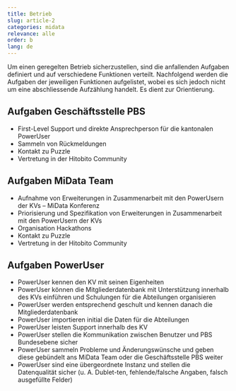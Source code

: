 ```yaml
---
title: Betrieb
slug: article-2
categories: midata
relevance: alle
order: b
lang: de
---
```


Um einen geregelten Betrieb sicherzustellen, sind die anfallenden Aufgaben definiert und auf verschiedene Funktionen verteilt. Nachfolgend werden die Aufgaben der jeweiligen Funktionen aufgelistet, wobei es sich jedoch nicht um eine abschliessende Aufzählung handelt. Es dient zur Orientierung. 

## Aufgaben Geschäftsstelle PBS

* First-Level Support und direkte Ansprechperson für die kantonalen PowerUser 
*	Sammeln von Rückmeldungen 
*	Kontakt zu Puzzle 
*	Vertretung in der Hitobito Community 

## Aufgaben MiData Team

* Aufnahme von Erweiterungen in Zusammenarbeit mit den PowerUsern der KVs – MiData Konferenz
*	Priorisierung und Spezifikation von Erweiterungen in Zusammenarbeit mit den PowerUsern der KVs
*	Organisation Hackathons 
*	Kontakt zu Puzzle
*	Vertretung in der Hitobito Community 

## Aufgaben PowerUser
* PowerUser kennen den KV mit seinen Eigenheiten 
* PowerUser können die Mitgliederdatenbank mit Unterstützung innerhalb des KVs einführen und Schulungen für die Abteilungen organisieren 
*	PowerUser werden entsprechend geschult und kennen danach die Mitgliederdatenbank
*	PowerUser importieren initial die Daten für die Abteilungen 
*	PowerUser leisten Support innerhalb des KV 
*	PowerUser stellen die Kommunikation zwischen Benutzer und PBS Bundesebene sicher 
*	PowerUser sammeln Probleme und Änderungswünsche und geben diese gebündelt ans MiData Team oder die Geschäftsstelle PBS  weiter 
*	PowerUser sind eine übergeordnete Instanz und stellen die Datenqualität sicher (u. A. Dublet-ten, fehlende/falsche Angaben, falsch ausgefüllte Felder) 
